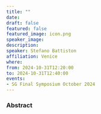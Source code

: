 ```yaml
---
title: ""
date:
draft: false
featured: false
featured_image: icon.png
speaker_image:
description:
speaker: Stefano Battiston 
affiliation: Venice 
where:
from: 2024-10-31T12:20:00
to: 2024-10-31T12:40:00
events:
- SG Final Symposium October 2024 
---
```



### Abstract


